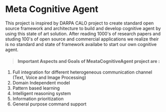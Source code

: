 # Meta Cognitive Agent

This project is inspired by DARPA CALO project to create standard open source framework and architecture to build and develop cognitive agent by using this state of art solution. After reading 1000's of research papers and studing 100's of open source and commercial applications we realize their is no standard and state of framework availabe to start our own cognitive agent. 

> #### Important Aspects and Goals of MeataCognitiveAgent project are : 

1. Full integration for different heterogeneous communication channel (Text, Voice and Image Processing)
2. Domain Independent model
3. Pattern based learning
4. Intelligent reasoning system
5. Information prioritization
6. General purpose command support
